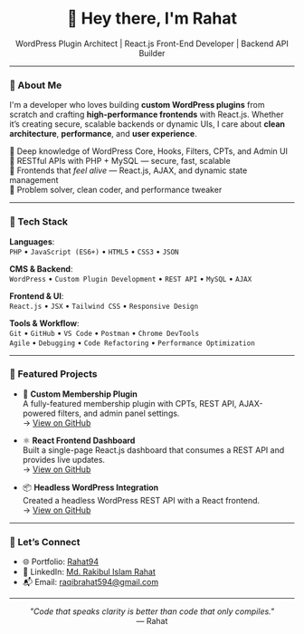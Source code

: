 <h1 align="center">👋 Hey there, I'm Rahat</h1>
<p align="center">
  WordPress Plugin Architect | React.js Front-End Developer | Backend API Builder
</p>

---

### 🧠 About Me

I'm a developer who loves building **custom WordPress plugins** from scratch and crafting **high-performance frontends** with React.js. Whether it’s creating secure, scalable backends or dynamic UIs, I care about **clean architecture**, **performance**, and **user experience**.

🔹 Deep knowledge of WordPress Core, Hooks, Filters, CPTs, and Admin UI  
🔹 RESTful APIs with PHP + MySQL — secure, fast, scalable  
🔹 Frontends that *feel alive* — React.js, AJAX, and dynamic state management  
🔹 Problem solver, clean coder, and performance tweaker

---

### 🚀 Tech Stack

**Languages**:  
`PHP` • `JavaScript (ES6+)` • `HTML5` • `CSS3` • `JSON`

**CMS & Backend**:  
`WordPress` • `Custom Plugin Development` • `REST API` • `MySQL` • `AJAX`

**Frontend & UI**:  
`React.js` • `JSX` • `Tailwind CSS` • `Responsive Design`

**Tools & Workflow**:  
`Git` • `GitHub` • `VS Code` • `Postman` • `Chrome DevTools`  
`Agile` • `Debugging` • `Code Refactoring` • `Performance Optimization`

---

### 📂 Featured Projects

- 🔧 **Custom Membership Plugin**  
  A fully-featured membership plugin with CPTs, REST API, AJAX-powered filters, and admin panel settings.  
  → [View on GitHub](https://github.com/Rakibul-Islam-Rahat/plugin-repo)

- ⚛️ **React Frontend Dashboard**  
  Built a single-page React.js dashboard that consumes a REST API and provides live updates.  
  → [View on GitHub](https://github.com/Rakibul-Islam-Rahat/react-dashboard)

- 📦 **Headless WordPress Integration**  
  Created a headless WordPress REST API with a React frontend.  
  → [View on GitHub](https://github.com/Rakibul-Islam-Rahat/headless-wp)

---

### 🔗 Let’s Connect

- 🌐 Portfolio: [Rahat94](https://rahat94.com)  
- 💼 LinkedIn: [Md. Rakibul Islam Rahat](https://linkedin.com/in/rakibul-islam-rahat)  
- 📬 Email: raqibrahat594@gmail.com

---

<p align="center">
  <em>"Code that speaks clarity is better than code that only compiles."</em><br/>
  — Rahat
</p>
